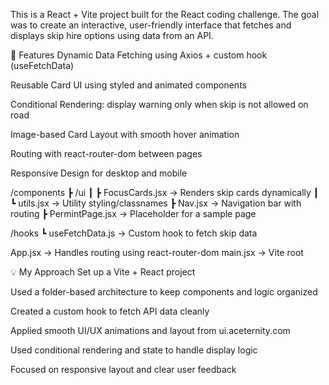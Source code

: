 This is a React + Vite project built for the React coding challenge. The goal was to create an interactive, user-friendly interface that fetches and displays skip hire options using data from an API.


🚀 Features
Dynamic Data Fetching using Axios + custom hook (useFetchData)

Reusable Card UI using styled and animated components

Conditional Rendering: display warning only when skip is not allowed on road

Image-based Card Layout with smooth hover animation

Routing with react-router-dom between pages

Responsive Design for desktop and mobile



/components
 ┣ /ui
 ┃ ┣ FocusCards.jsx     → Renders skip cards dynamically
 ┃ ┗ utils.jsx          → Utility styling/classnames
 ┣ Nav.jsx              → Navigation bar with routing
 ┣ PermintPage.jsx      → Placeholder for a sample page

/hooks
 ┗ useFetchData.js      → Custom hook to fetch skip data

App.jsx                 → Handles routing using react-router-dom
main.jsx                → Vite root


💡 My Approach
Set up a Vite + React project

Used a folder-based architecture to keep components and logic organized

Created a custom hook to fetch API data cleanly

Applied smooth UI/UX animations and layout from ui.aceternity.com

Used conditional rendering and state to handle display logic

Focused on responsive layout and clear user feedback
